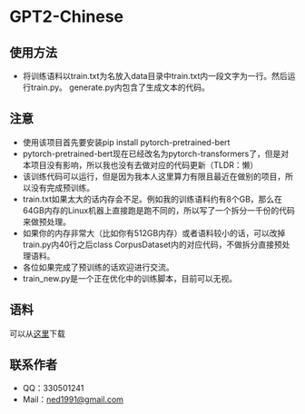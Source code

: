 # GPT2-Chinese

## 使用方法

- 将训练语料以train.txt为名放入data目录中train.txt内一段文字为一行。然后运行train.py。
generate.py内包含了生成文本的代码。

## 注意

- 使用该项目首先要安装pip install pytorch-pretrained-bert
- pytorch-pretrained-bert现在已经改名为pytorch-transformers了，但是对本项目没有影响，所以我也没有去做对应的代码更新（TLDR：懒）
- 该训练代码可以运行，但是因为我本人这里算力有限且最近在做别的项目，所以没有完成预训练。
- train.txt如果太大的话内存会不足。例如我的训练语料约有8个GB，那么在64GB内存的Linux机器上直接跑是跑不同的，所以写了一个拆分一千份的代码来做预处理。
- 如果你的内存非常大（比如你有512GB内存）或者语料较小的话，可以改掉train.py内40行之后class CorpusDataset内的对应代码，不做拆分直接预处理语料。
- 各位如果完成了预训练的话欢迎进行交流。
- train_new.py是一个正在优化中的训练脚本，目前可以无视。

## 语料

可以从[这里](https://github.com/brightmart/nlp_chinese_corpus)下载

## 联系作者

 - QQ：330501241
 - Mail：ned1991@gmail.com